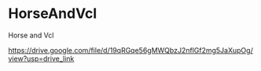 # HorseAndVcl
Horse and Vcl

https://drive.google.com/file/d/19qRGqe56gMWQbzJ2nflGf2mg5JaXupOg/view?usp=drive_link


